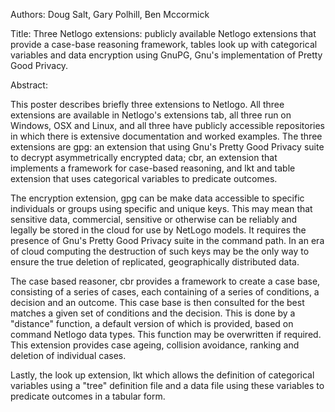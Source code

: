 Authors: Doug Salt, Gary Polhill, Ben Mccormick

Title: Three Netlogo extensions: publicly available Netlogo extensions that provide a case-base reasoning framework, tables look up with categorical variables and data encryption using GnuPG, Gnu's implementation of Pretty Good Privacy.

Abstract: 

This poster describes briefly three extensions to Netlogo. All three extensions
are available in Netlogo's extensions tab, all three run on Windows, OSX and
Linux, and all three have publicly accessible repositories in which there is
extensive documentation and worked examples. The three extensions are gpg: an
extension that using Gnu's Pretty Good Privacy suite to decrypt asymmetrically
encrypted data; cbr, an extension that implements a framework for case-based
reasoning, and lkt and table extension that uses categorical variables to
predicate outcomes. 

The encryption extension, gpg can be make data accessible to specific
individuals or groups using specific and unique keys. This may mean that
sensitive data, commercial, sensitive or otherwise can be reliably and legally
be stored in the cloud for use by NetLogo models. It requires the presence of
Gnu's Pretty Good Privacy suite in the command path.  In an era of cloud
computing the destruction of such keys may be the only way to ensure the true
deletion of replicated, geographically distributed data.

The case based reasoner, cbr provides a framework to create a case base,
consisting of a series of cases, each containing of a series of conditions, a
decision and an outcome. This case base is then consulted for  the best matches
a given set of conditions and the decision. This is done by a "distance"
function, a default version of which is provided, based on command Netlogo data
types. This function may be overwritten if required. This extension provides
case ageing, collision avoidance, ranking and deletion of individual cases.

Lastly, the look up extension, lkt which allows the definition of categorical
variables using a "tree" definition file and a data file using these variables
to predicate outcomes in a tabular form. 



